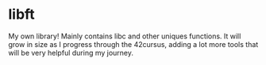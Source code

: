 # libft

My own library!
Mainly contains libc and other uniques functions.
It will grow in size as I progress through the 42cursus, adding a lot more tools that will be very helpful during my journey.
